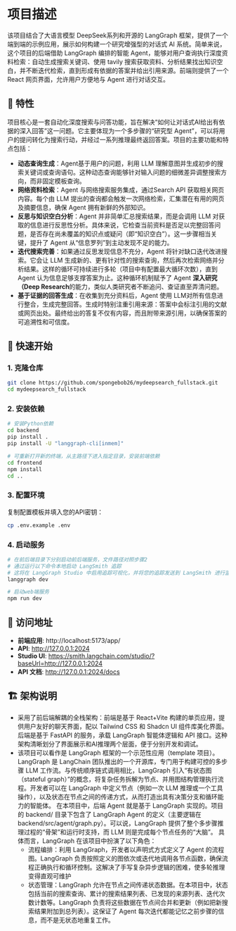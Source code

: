 # 项目描述
该项目结合了大语言模型 DeepSeek系列和开源的 LangGraph 框架，提供了一个端到端的示例应用，展示如何构建一个研究增强型的对话式 AI 系统。简单来说，这个项目的后端借助 LangGraph 编排的智能 Agent，能够对用户查询执行深度资料检索：自动生成搜索关键词、使用 tavily 搜索获取资料、分析结果找出知识空白，并不断迭代检索，直到形成有依据的答案并给出引用来源。前端则提供了一个 React 网页界面，允许用户方便地与 Agent 进行对话交互。
## 🌟 特性
项目核心是一套自动化深度搜索与问答功能，旨在解决“如何让对话式AI给出有依据的深入回答”这一问题。它主要体现为一个多步骤的“研究型 Agent”，可以将用户的提问转化为搜索行动，并经过一系列推理最终返回答案。项目的主要功能和特点包括：
- **动态查询生成**：Agent基于用户的问题，利用 LLM 理解意图并生成初步的搜索关键词或查询语句。这种动态查询能够针对输入问题的细微差异调整搜索方向，而非固定模板查询。
- **网络资料检索**：Agent 与网络搜索服务集成，通过Search API 获取相关网页内容。每个由 LLM 提出的查询都会触发一次网络检索，汇集潜在有用的网页及摘要信息，确保 Agent 拥有新鲜的外部知识。
- **反思与知识空白分析**：Agent 并非简单汇总搜索结果，而是会调用 LLM 对获取的信息进行反思性分析。具体来说，它检查当前资料是否足以完整回答问题，是否存在尚未覆盖的知识点或疑问（即“知识空白”）。这一步骤相当关键，提升了 Agent 从“信息罗列”到主动发现不足的能力。
- **迭代搜索完善**：如果通过反思发现信息不充分，Agent 将针对缺口迭代改进搜索。它会让 LLM 生成新的、更有针对性的搜索查询，然后再次检索网络并分析结果。这样的循环可持续进行多轮（项目中有配置最大循环次数），直到 Agent 认为信息足够支撑答案为止。这种循环机制赋予了 Agent **深入研究（Deep Research**的能力，类似人类研究者不断追问、查证直至弄清问题。
- **基于证据的回答生成**：在收集到充分资料后，Agent 使用 LLM对所有信息进行整合，生成完整回答。生成时特别注重引用来源：答案中会标注引用的文献或网页出处。最终给出的答复不仅有内容，而且附带来源引用，以确保答案的可追溯性和可信度。
## 🚀 快速开始
### 1. 克隆仓库
```bash
git clone https://github.com/spongebob26/mydeepsearch_fullstack.git
cd mydeepsearch_fullstack
```
### 2. 安装依赖
```bash
# 安装Python依赖
cd backend
pip install .
pip install -U "langgraph-cli[inmem]"

# 可重新打开新的终端，从主路径下进入指定目录，安装前端依赖
cd frontend
npm install
cd ..
```
### 3. 配置环境
复制配置模板并填入您的API密钥：
```bash
cp .env.example .env
```

### 4. 启动服务
```bash
# 在前后端目录下分别启动前后端服务，文件路径对照步骤2
# 通过运行以下命令本地启动 LangSmith 追踪
# 这将在 LangGraph Studio 中启用追踪可视化，并将您的追踪发送到 LangSmith 进行监控和分析。
langgraph dev

# 启动web端服务
npm run dev
```
## 📍 访问地址
- **前端应用**: http://localhost:5173/app/
- **API**: http://127.0.0.1:2024
- **Studio UI**: https://smith.langchain.com/studio/?baseUrl=http://127.0.0.1:2024
- **API 文档**: http://127.0.0.1:2024/docs
## 🏗️ 架构说明
- 采用了前后端解耦的全栈架构：前端是基于 React+Vite 构建的单页应用，提供用户友好的聊天界面，配以 Tailwind CSS 和 Shadcn UI 组件库美化界面。后端是基于 FastAPI 的服务，承载 LangGraph 智能体逻辑和 API 接口。这种架构清晰划分了界面展示和AI推理两个层面，便于分别开发和调试。
- 该项目可以看作是 LangGraph 框架的一个示范性应用（template 项目）。LangGraph 是 LangChain 团队推出的一个开源库，专门用于构建可控的多步骤 LLM 工作流。与传统顺序链式调用相比，LangGraph 引入“有状态图（stateful graph）”的概念，将复杂任务拆解为节点、并用图结构管理执行流程。开发者可以在 LangGraph 中定义节点（例如一次 LLM 推理或一个工具操作），以及状态在节点之间的传递方式，从而打造出具有决策分支和循环能力的智能体。 在本项目中，后端 Agent 就是基于 LangGraph 实现的。项目的 backend/ 目录下包含了 LangGraph Agent 的定义（主要逻辑在 backend/src/agent/graph.py）。可以说，LangGraph 提供了整个多步骤推理过程的“骨架”和运行时支持，而 LLM 则是完成每个节点任务的“大脑”。 具体而言，LangGraph 在该项目中扮演了以下角色：
  - 流程编排：利用 LangGraph，开发者以声明式方式定义了 Agent 的流程图。LangGraph 负责按照定义的图依次或迭代地调用各节点函数，确保流程正确执行和循环控制。这解决了手写复杂异步逻辑的困难，使多轮推理变得直观可维护
  - 状态管理：LangGraph 允许在节点之间传递状态数据。在本项目中，状态包括当前的搜索查询、累计的搜索结果列表、已发现的来源列表、迭代次数计数等。LangGraph 负责将这些数据在节点间合并和更新（例如把新搜索结果附加到总列表）。这保证了 Agent 每次迭代都能记忆之前步骤的信息，而不是无状态地重复工作。